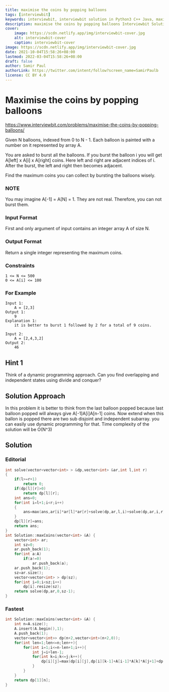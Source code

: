 ```yaml
---
title: maximise the coins by popping balloons
tags: [interviewbit]
keywords: interviewbit, interviewbit solution in Python3 C++ Java, maximise the coins by popping balloons solution
description: maximise the coins by popping balloons Interviewbit Solution Explained
cover:
    image: https://scdn.netlify.app/img/interviewbit-cover.jpg
    alt: interviewbit-cover
    caption: interviewbit-cover
image: https://scdn.netlify.app/img/interviewbit-cover.jpg
date: 2021-10-04T15:58:26+08:00
lastmod: 2022-03-04T15:58:26+08:00
draft: false
author: Samir Paul
authorLink: https://twitter.com/intent/follow?screen_name=SamirPaulb
license: CC BY 4.0
---
```


# Maximise the coins by popping balloons

https://www.interviewbit.com/problems/maximise-the-coins-by-popping-balloons/


Given N balloons, indexed from 0 to N - 1. Each balloon is painted with a number on it represented by array A.

You are asked to burst all the balloons. If you burst the balloon i you will get A[left] x A[i] x A[right] coins. Here left and right are adjacent indices of i. After the burst, the left and right then becomes adjacent.

Find the maximum coins you can collect by bursting the balloons wisely.

### NOTE

You may imagine A[-1] = A[N] = 1. They are not real. Therefore, you can not burst them.

### Input Format

First and only argument of input contains an integer array A of size N.

### Output Format

Return a single integer representing the maximum coins.

### Constraints
```
1 <= N <= 500
0 <= A[i] <= 100
```
### For Example
```
Input 1:
    A = [2,3]
Output 1:
    9
Explanation 1:
    it is better to burst 1 followed by 2 for a total of 9 coins.

Input 2:
    A = [2,4,3,2] 
Output 2:
    46
```

## Hint 1

Think of a dynamic programming approach. Can you find overlapping and independent states using divide and conquer?

## Solution Approach

In this problem it is better to think from the last balloon popped because last balloon popped will always give A[-1]A[i]A[n-1] coins.
Now extend when this ballon is popped there are two sub disjoint and independent subarray. you can easily use dynamic programming for that.
Time complexity of the solution will be O(N^3)


## Solution
### Editorial

```cpp
int solve(vector<vector<int> > &dp,vector<int> &ar,int l,int r)
{
    if(l>=r+1)
        return 0;
    if(dp[l][r]>0)
        return dp[l][r];
    int ans=0;
    for(int i=l+1;i<r;i++)
    {
        ans=max(ans,ar[i]*ar[l]*ar[r]+solve(dp,ar,l,i)+solve(dp,ar,i,r));
    }
    dp[l][r]=ans;
    return ans;
}
int Solution::maxCoins(vector<int> &A) {
    vector<int> ar;
    int sz=0;
    ar.push_back(1);
    for(int a:A)
        if(a!=0)
            ar.push_back(a);
    ar.push_back(1);
    sz=ar.size();
    vector<vector<int> > dp(sz);
    for(int i=0;i<sz;i++)
        dp[i].resize(sz);
    return solve(dp,ar,0,sz-1);
}

```

### Fastest
```cpp
int Solution::maxCoins(vector<int> &A) {
    int n=A.size();
    A.insert(A.begin(),1);
    A.push_back(1);
    vector<vector<int>> dp(n+2,vector<int>(n+2,0));
    for(int len=1;len<=n;len++){
        for(int i=1;i<=n-len+1;i++){
            int j=i+len-1;
            for(int k=i;k<=j;k++){
                dp[i][j]=max(dp[i][j],dp[i][k-1]+A[i-1]*A[k]*A[j+1]+dp[k+1][j]);
            }
        }
    }
    return dp[1][n];
}
```
